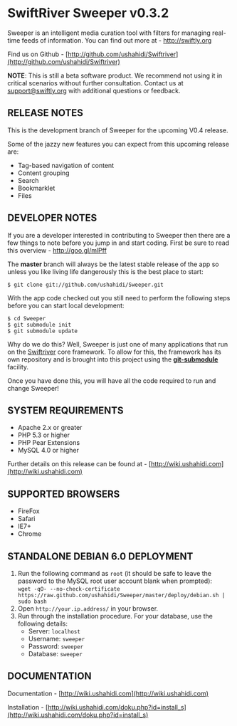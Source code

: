 SwiftRiver Sweeper v0.3.2
==============
 
Sweeper is an intelligent media curation tool with filters for managing real-time feeds of information.  You can find out more at - http://swiftly.org

Find us on Github - [http://github.com/ushahidi/Swiftriver](http://github.com/ushahidi/Swiftriver)

**NOTE**: This is still a beta software product. We recommend not using it in critical scenarios without further consultation. Contact us at support@swiftly.org with additional questions or feedback.


RELEASE NOTES
-------------
This is the development branch of Sweeper for the upcoming V0.4 release.

Some of the jazzy new features you can expect from this upcoming release are:

* Tag-based navigation of content
* Content grouping
* Search
* Bookmarklet
* Files


DEVELOPER NOTES
---------------

If you are a developer interested in contributing to Sweeper then there are a few things to note
before you jump in and start coding. First be sure to read this overview - http://goo.gl/mlPff

The **master** branch will always be the latest stable release of the app so unless you
like living life dangerously this is the best place to start:

    $ git clone git://github.com/ushahidi/Sweeper.git

With the app code checked out you still need to perform the following steps before you can
start local development:

    $ cd Sweeper
    $ git submodule init
    $ git submodule update

Why do we do this? Well, Sweeper is just one of many applications that run on the [Swiftriver](http://github.com/ushahidi/Swiftriver)
core framework. To allow for this, the framework has its own repository and is brought into
this project using the [**git-submodule**](http://chrisjean.com/2009/04/20/git-submodules-adding-using-removing-and-updating/)
facility.

Once you have done this, you will have all the code required to run and change Sweeper!


SYSTEM REQUIREMENTS
-------------------

* Apache 2.x or greater
* PHP 5.3 or higher
* PHP Pear Extensions
* MySQL 4.0 or higher
	
Further details on this release can be found at - [http://wiki.ushahidi.com](http://wiki.ushahidi.com)


SUPPORTED BROWSERS
------------------
* FireFox
* Safari
* IE7+
* Chrome


STANDALONE DEBIAN 6.0 DEPLOYMENT
--------------------------------

1. Run the following command as `root` (it should be safe to leave the password to the MySQL root user account blank when prompted):  
`wget -qO- --no-check-certificate https://raw.github.com/ushahidi/Sweeper/master/deploy/debian.sh | sudo bash`
2. Open `http://your.ip.address/` in your browser.
3. Run through the installation procedure. For your database, use the following details:
    * Server: `localhost`
    * Username: `sweeper`
    * Password: `sweeper`
    * Database: `sweeper`


DOCUMENTATION
-------------

Documentation - [http://wiki.ushahidi.com](http://wiki.ushahidi.com)

Installation - [http://wiki.ushahidi.com/doku.php?id=install_s](http://wiki.ushahidi.com/doku.php?id=install_s)